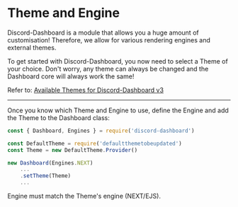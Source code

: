 # Theme and Engine <Badge type="warning" text="REQUIRED" />

Discord-Dashboard is a module that allows you a huge amount of customisation! Therefore, we allow for various rendering engines and external themes.

To get started with Discord-Dashboard, you now need to select a Theme of your choice. Don't worry, any theme can always be changed and the Dashboard core will always work the same!

Refer to: [Available Themes for Discord-Dashboard v3](#)

<hr/>

Once you know which Theme and Engine to use, define the Engine and add the Theme to the Dashboard class:

```js
const { Dashboard, Engines } = require('discord-dashboard')

const DefaultTheme = require('defaultthemetobeupdated')
const Theme = new DefaultTheme.Provider()

new Dashboard(Engines.NEXT)
    ...
    .setTheme(Theme)
    ...
```

<Badge type="tip" text="RELEVANT" /> Engine must match the Theme's engine (NEXT/EJS).
